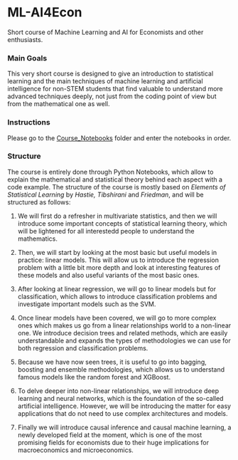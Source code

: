 # ML-AI4Econ

Short course of Machine Learning and AI for Economists and other enthusiasts.

### Main Goals

This very short course is designed to give an introduction to statistical learning and the main techniques of machine learning and artificial intelligence for non-STEM students that find valuable to understand more advanced techniques deeply, not just from the coding point of view but from the mathematical one as well.

### Instructions

Please go to the [Course_Notebooks](Course_Notebooks/) folder and enter the notebooks in order.

### Structure

The course is entirely done through Python Notebooks, which allow to explain the mathematical and statistical theory behind each aspect with a code example. The structure of the course is mostly based on *Elements of Statistical Learning* by *Hastie, Tibshirani* and *Friedman*, and will be structured as follows:

1) We will first do a refresher in multivariate statistics, and then we will introduce some important concepts of statistical learning theory, which will be lightened for all interestedd people to understand the mathematics.

2) Then, we will start by looking at the most basic but useful models in practice: linear models. This will allow us to introduce the regression problem with a little bit more depth and look at interesting features of these models and also useful variants of the most basic ones.

3) After looking at linear regression, we will go to linear models but for classification, which allows to introduce classification problems and investigate important models such as the SVM.

4) Once linear models have been covered, we will go to more complex ones which makes us go from a linear relationships world to a non-linear one. We introduce decision trees and related methods, which are easily understandable and expands the types of methodologies we can use for both regression and classification problems.

5) Because we have now seen trees, it is useful to go into bagging, boosting and ensemble methodologies, which allows us to understand famous models like the random forest and XGBoost.

6) To delve deeper into non-linear relationships, we will introduce deep learning and neural networks, which is the foundation of the so-called artificial intelligence. However, we will be introducing the matter for easy applications that do not need to use complex architectures and models.

7) Finally we will introduce causal inference and causal machine learning, a newly developed field at the moment, which is one of the most promising fields for economists due to their huge implications for macroeconomics and microeconomics.